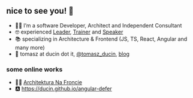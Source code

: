 ## nice to see you! 🙂

- 🧑‍💻 I’m a software Developer, Architect and Independent Consultant
- 🤓 experienced [Leader](httpd://ducin.dev), [Trainer](httpd://ducin.dev/trainings) and [Speaker](httpd://ducin.dev/archive)
- 📚 specializing in Architecture & Frontend (JS, TS, React, Angular and many more)
- 👋 tomasz at ducin dot it, [@tomasz_ducin](https://twitter.com/tomasz_ducin), [blog](https://dev.to/ducin)

### some online works

- 👷‍♂️ [Architektura Na Froncie](http://architekturanafroncie.pl)
- 🅰️ https://ducin.github.io/angular-defer

